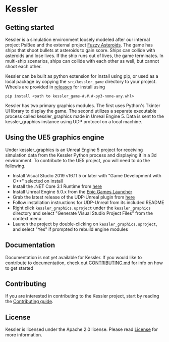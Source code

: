 # Kessler

## Getting started

Kessler is a simulation environment loosely modeled after our internal project PsiBee and the external project [Fuzzy Asteroids](https://github.com/xfuzzycomp/FuzzyAsteroids).
The game has ships that shoot bullets at asteroids to gain score. Ships can collide with asteroids and lose lives.
If the ship runs out of lives, the game terminates. In multi-ship scenarios, ships can collide with each other as well, 
but cannot shoot each other.

Kessler can be built as python extension for install using pip, or used as a local package by copying the
`src/kessler_game` directory to your project. Wheels are provided in
[releases](https://github.com/ThalesGroup/kessler-game/releases) for install using
``` 
pip install <path to kessler_game-#.#.#-py3-none-any.whl>
```

Kessler has two primary graphics modules. The first uses Python's Tkinter UI library to display the game. The second
utilizes a separate executable process called kessler_graphics made in Unreal Engine 5. Data is sent to the
kessler_graphics instance using UDP protocol on a local machine.

## Using the UE5 graphics engine
Under kessler_graphics is an Unreal Engine 5 project for receiving simulation data from the Kessler Python process and
displaying it in a 3d environment. To contribute to the UE5 project, you will need to do the following.
- Install Visual Studio 2019 v16.11.5 or later with "Game Development with C++" selected on install
- Install the .NET Core 3.1 Runtime from [here](https://dotnet.microsoft.com/en-us/download/dotnet/thank-you/runtime-3.1.30-windows-x64-installer?cid=getdotnetcore)
- Install Unreal Engine 5.0.x from the [Epic Games Launcher](https://store.epicgames.com/en-US/download)
- Grab the latest release of the UDP-Unreal plugin from [here](https://github.com/getnamo/UDP-Unreal/releases)
- Follow installation instructions for UDP-Unreal from its included README
- Right click `kessler_graphics.uproject` under the `kessler_graphics` directory and select "Generate Visual Studio Project Files" from the context menu
- Launch the project by double-clicking on `kessler_graphics.uproject`, and select "Yes" if prompted to rebuild engine modules

## Documentation

Documentation is not yet available for Kessler. If you would like to contribute to documentation, check out 
[CONTRIBUTING.md](CONTRIBUTING.md) for info on how to get started

## Contributing

If you are interested in contributing to the Kessler project, start by reading the [Contributing guide](/CONTRIBUTING.md).

## License

Kessler is licensed under the Apache 2.0 license. Please read [License](License) for more information.
